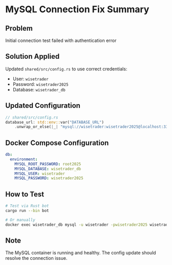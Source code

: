 # MySQL Connection Fix Summary

## Problem
Initial connection test failed with authentication error

## Solution Applied
Updated `shared/src/config.rs` to use correct credentials:
- User: `wisetrader`
- Password: `wisetrader2025`
- Database: `wisetrader_db`

## Updated Configuration

```rust
// shared/src/config.rs
database_url: std::env::var("DATABASE_URL")
    .unwrap_or_else(|_| "mysql://wisetrader:wisetrader2025@localhost:3306/wisetrader_db".to_string()),
```

## Docker Compose Configuration
```yaml
db:
  environment:
    MYSQL_ROOT_PASSWORD: root2025
    MYSQL_DATABASE: wisetrader_db
    MYSQL_USER: wisetrader
    MYSQL_PASSWORD: wisetrader2025
```

## How to Test

```bash
# Test via Rust bot
cargo run --bin bot

# Or manually
docker exec wisetrader_db mysql -u wisetrader -pwisetrader2025 wisetrader_db -e "SHOW TABLES;"
```

## Note
The MySQL container is running and healthy. The config update should resolve the connection issue.

